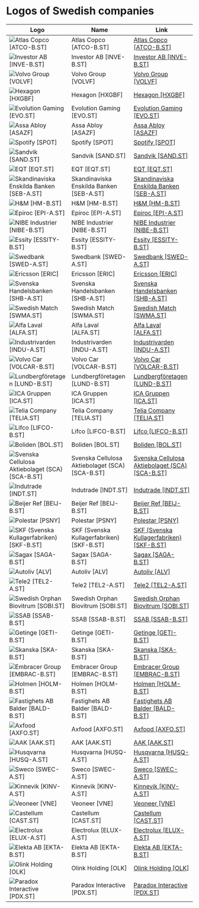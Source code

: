 # Logos of Swedish companies

| Logo | Name  | Link |
| ---- | ----  | ---- |
| ![Atlas Copco [ATCO-B.ST]](/img/128/ATCO-B.ST-be4e2232.png) | Atlas Copco [ATCO-B.ST] | [Atlas Copco [ATCO-B.ST]](../../page/atlas-copco/logo/ ) |
| ![Investor AB [INVE-B.ST]](/img/128/INVE-B.ST-0836f243.png) | Investor AB [INVE-B.ST] | [Investor AB [INVE-B.ST]](../../page/investor-ab/logo/ ) |
| ![Volvo Group [VOLVF]](/img/128/VOLVF-85309018.png) | Volvo Group [VOLVF] | [Volvo Group [VOLVF]](../../page/volvo/logo/ ) |
| ![Hexagon [HXGBF]](/img/128/HXGBF-61c4d28c.png) | Hexagon [HXGBF] | [Hexagon [HXGBF]](../../page/hexagon/logo/ ) |
| ![Evolution Gaming [EVO.ST]](/img/128/EVO.ST-6a461b01.png) | Evolution Gaming [EVO.ST] | [Evolution Gaming [EVO.ST]](../../page/evolution-gaming/logo/ ) |
| ![Assa Abloy [ASAZF]](/img/128/ASAZF-952df4d6.png) | Assa Abloy [ASAZF] | [Assa Abloy [ASAZF]](../../page/assa-abloy/logo/ ) |
| ![Spotify [SPOT]](/img/128/SPOT-123b0908.png) | Spotify [SPOT] | [Spotify [SPOT]](../../page/spotify/logo/ ) |
| ![Sandvik [SAND.ST]](/img/128/SAND.ST-2ee096c3.png) | Sandvik [SAND.ST] | [Sandvik [SAND.ST]](../../page/sandvik/logo/ ) |
| ![EQT [EQT.ST]](/img/128/EQT.ST-09d36e68.png) | EQT [EQT.ST] | [EQT [EQT.ST]](../../page/eqt/logo/ ) |
| ![Skandinaviska Enskilda Banken [SEB-A.ST]](/img/128/SEB-A.ST-56ceabd6.png) | Skandinaviska Enskilda Banken [SEB-A.ST] | [Skandinaviska Enskilda Banken [SEB-A.ST]](../../page/skandinaviska-enskilda-banken/logo/ ) |
| ![H&M [HM-B.ST]](/img/128/HM-B.ST-c8a229fc.png) | H&M [HM-B.ST] | [H&M [HM-B.ST]](../../page/h-m/logo/ ) |
| ![Epiroc [EPI-A.ST]](/img/128/EPI-A.ST-97690c52.png) | Epiroc [EPI-A.ST] | [Epiroc [EPI-A.ST]](../../page/epiroc/logo/ ) |
| ![NIBE Industrier [NIBE-B.ST]](/img/128/NIBE-B.ST-2c1bfdb4.png) | NIBE Industrier [NIBE-B.ST] | [NIBE Industrier [NIBE-B.ST]](../../page/nibe-industrier/logo/ ) |
| ![Essity [ESSITY-B.ST]](/img/128/ESSITY-B.ST-43545c3f.png) | Essity [ESSITY-B.ST] | [Essity [ESSITY-B.ST]](../../page/essity/logo/ ) |
| ![Swedbank [SWED-A.ST]](/img/128/SWED-A.ST-313bf91b.png) | Swedbank [SWED-A.ST] | [Swedbank [SWED-A.ST]](../../page/swedbank/logo/ ) |
| ![Ericsson [ERIC]](/img/128/ERIC-c212c950.png) | Ericsson [ERIC] | [Ericsson [ERIC]](../../page/ericsson/logo/ ) |
| ![Svenska Handelsbanken [SHB-A.ST]](/img/128/SHB-A.ST-5453f201.png) | Svenska Handelsbanken [SHB-A.ST] | [Svenska Handelsbanken [SHB-A.ST]](../../page/svenska-handelsbanken/logo/ ) |
| ![Swedish Match [SWMA.ST]](/img/128/SWMA.ST-a454085a.png) | Swedish Match [SWMA.ST] | [Swedish Match [SWMA.ST]](../../page/swedish-match/logo/ ) |
| ![Alfa Laval [ALFA.ST]](/img/128/ALFA.ST-d664d0ee.png) | Alfa Laval [ALFA.ST] | [Alfa Laval [ALFA.ST]](../../page/alfa-laval/logo/ ) |
| ![Industrivarden [INDU-A.ST]](/img/128/INDU-A.ST-ea7e95d5.png) | Industrivarden [INDU-A.ST] | [Industrivarden [INDU-A.ST]](../../page/industrivarden/logo/ ) |
| ![Volvo Car [VOLCAR-B.ST]](/img/128/VOLCAR-B.ST-c84f14a5.png) | Volvo Car [VOLCAR-B.ST] | [Volvo Car [VOLCAR-B.ST]](../../page/volvo-car/logo/ ) |
| ![Lundbergföretagen [LUND-B.ST]](/img/128/LUND-B.ST-80a58ce3.png) | Lundbergföretagen [LUND-B.ST] | [Lundbergföretagen [LUND-B.ST]](../../page/lundbergforetagen/logo/ ) |
| ![ICA Gruppen [ICA.ST]](/img/128/ICA.ST-44d9a1d0.png) | ICA Gruppen [ICA.ST] | [ICA Gruppen [ICA.ST]](../../page/ica-gruppen/logo/ ) |
| ![Telia Company [TELIA.ST]](/img/128/TELIA.ST-8ec7c57d.png) | Telia Company [TELIA.ST] | [Telia Company [TELIA.ST]](../../page/telia-company/logo/ ) |
| ![Lifco [LIFCO-B.ST]](/img/128/LIFCO-B.ST-7136ebf5.png) | Lifco [LIFCO-B.ST] | [Lifco [LIFCO-B.ST]](../../page/lifco/logo/ ) |
| ![Boliden [BOL.ST]](/img/128/BOL.ST-6a6c241a.png) | Boliden [BOL.ST] | [Boliden [BOL.ST]](../../page/boliden/logo/ ) |
| ![Svenska Cellulosa Aktiebolaget (SCA) [SCA-B.ST]](/img/128/SCA-B.ST-272bc2f1.png) | Svenska Cellulosa Aktiebolaget (SCA) [SCA-B.ST] | [Svenska Cellulosa Aktiebolaget (SCA) [SCA-B.ST]](../../page/svenska-cellulosa-aktiebolaget-sca/logo/ ) |
| ![Indutrade [INDT.ST]](/img/128/INDT.ST-f2a0b052.png) | Indutrade [INDT.ST] | [Indutrade [INDT.ST]](../../page/indutrade/logo/ ) |
| ![Beijer Ref [BEIJ-B.ST]](/img/128/BEIJ-B.ST-8b2f5b15.png) | Beijer Ref [BEIJ-B.ST] | [Beijer Ref [BEIJ-B.ST]](../../page/beijer-ref/logo/ ) |
| ![Polestar [PSNY]](/img/128/PSNY-97ffa9f3.png) | Polestar [PSNY] | [Polestar [PSNY]](../../page/polestar/logo/ ) |
| ![SKF (Svenska Kullagerfabriken) [SKF-B.ST]](/img/128/SKF-B.ST-5bd20d0f.png) | SKF (Svenska Kullagerfabriken) [SKF-B.ST] | [SKF (Svenska Kullagerfabriken) [SKF-B.ST]](../../page/svenska-kullagerfabriken/logo/ ) |
| ![Sagax [SAGA-B.ST]](/img/128/SAGA-B.ST-3c0cf5b8.png) | Sagax [SAGA-B.ST] | [Sagax [SAGA-B.ST]](../../page/sagax/logo/ ) |
| ![Autoliv [ALV]](/img/128/ALV-608c7e8e.png) | Autoliv [ALV] | [Autoliv [ALV]](../../page/autoliv/logo/ ) |
| ![Tele2 [TEL2-A.ST]](/img/128/TEL2-A.ST-a17ed436.png) | Tele2 [TEL2-A.ST] | [Tele2 [TEL2-A.ST]](../../page/tele2/logo/ ) |
| ![Swedish Orphan Biovitrum [SOBI.ST]](/img/128/SOBI.ST-89746397.png) | Swedish Orphan Biovitrum [SOBI.ST] | [Swedish Orphan Biovitrum [SOBI.ST]](../../page/sobi/logo/ ) |
| ![SSAB [SSAB-B.ST]](/img/128/SSAB-B.ST-660ef2e4.png) | SSAB [SSAB-B.ST] | [SSAB [SSAB-B.ST]](../../page/ssab/logo/ ) |
| ![Getinge [GETI-B.ST]](/img/128/GETI-B.ST-bd4cc554.png) | Getinge [GETI-B.ST] | [Getinge [GETI-B.ST]](../../page/getinge/logo/ ) |
| ![Skanska [SKA-B.ST]](/img/128/SKA-B.ST-6d3b1ac6.png) | Skanska [SKA-B.ST] | [Skanska [SKA-B.ST]](../../page/skanska/logo/ ) |
| ![Embracer Group [EMBRAC-B.ST]](/img/128/EMBRAC-B.ST-9234395c.png) | Embracer Group [EMBRAC-B.ST] | [Embracer Group [EMBRAC-B.ST]](../../page/embracer/logo/ ) |
| ![Holmen [HOLM-B.ST]](/img/128/HOLM-B.ST-b9320002.png) | Holmen [HOLM-B.ST] | [Holmen [HOLM-B.ST]](../../page/holmen/logo/ ) |
| ![Fastighets AB Balder [BALD-B.ST]](/img/128/BALD-B.ST-67c638b3.png) | Fastighets AB Balder [BALD-B.ST] | [Fastighets AB Balder [BALD-B.ST]](../../page/fastighets/logo/ ) |
| ![Axfood [AXFO.ST]](/img/128/AXFO.ST-a2b2befc.png) | Axfood [AXFO.ST] | [Axfood [AXFO.ST]](../../page/axfood/logo/ ) |
| ![AAK [AAK.ST]](/img/128/AAK.ST-c6d16b2b.png) | AAK [AAK.ST] | [AAK [AAK.ST]](../../page/aak/logo/ ) |
| ![Husqvarna [HUSQ-A.ST]](/img/128/HUSQ-A.ST-33ecd4b6.png) | Husqvarna [HUSQ-A.ST] | [Husqvarna [HUSQ-A.ST]](../../page/husqvarna/logo/ ) |
| ![Sweco [SWEC-A.ST]](/img/128/SWEC-A.ST-6a038a72.png) | Sweco [SWEC-A.ST] | [Sweco [SWEC-A.ST]](../../page/sweco/logo/ ) |
| ![Kinnevik [KINV-A.ST]](/img/128/KINV-A.ST-626460ea.png) | Kinnevik [KINV-A.ST] | [Kinnevik [KINV-A.ST]](../../page/kinnevik/logo/ ) |
| ![Veoneer [VNE]](/img/128/VNE-43ddccbd.png) | Veoneer [VNE] | [Veoneer [VNE]](../../page/veoneer/logo/ ) |
| ![Castellum [CAST.ST]](/img/128/CAST.ST-c83ec32f.png) | Castellum [CAST.ST] | [Castellum [CAST.ST]](../../page/castellum/logo/ ) |
| ![Electrolux [ELUX-A.ST]](/img/128/ELUX-A.ST-15206a48.png) | Electrolux [ELUX-A.ST] | [Electrolux [ELUX-A.ST]](../../page/electrolux/logo/ ) |
| ![Elekta AB [EKTA-B.ST]](/img/128/EKTA-B.ST-bc60e5df.png) | Elekta AB [EKTA-B.ST] | [Elekta AB [EKTA-B.ST]](../../page/elekta/logo/ ) |
| ![Olink Holding [OLK]](/img/128/OLK-c8c69e80.png) | Olink Holding [OLK] | [Olink Holding [OLK]](../../page/olink/logo/ ) |
| ![Paradox Interactive [PDX.ST]](/img/128/PDX.ST-3eed416d.png) | Paradox Interactive [PDX.ST] | [Paradox Interactive [PDX.ST]](../../page/paradox-interactive/logo/ ) |
